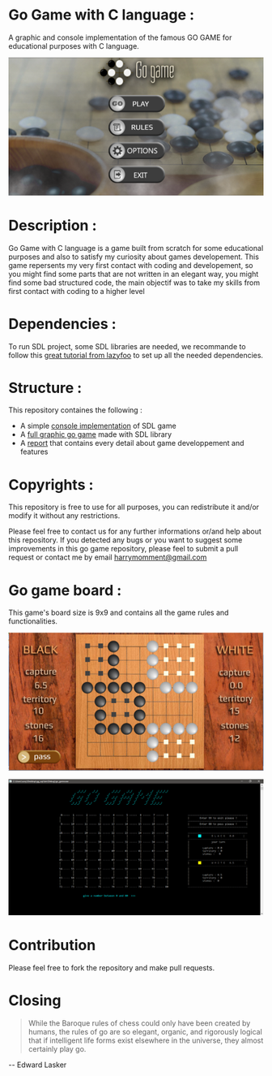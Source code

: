 # Go Game with C language :
A graphic and console implementation of the famous GO GAME for educational purposes with C language.


![Presentation picture](./presentation_pictures/presentation_img.png)

# Description :
Go Game with C language is a game built from scratch for some educational purposes and also to satisfy my curiosity about games developement.
This game repersents my very first contact with coding and developement, so you might find some parts that are not written in an elegant way, you might find some bad structured code, the main objectif was to take my skills from first contact with coding to a higher level

# Dependencies :

To run SDL project, some SDL libraries are needed, we recommande to follow this [great tutorial from lazyfoo](https://lazyfoo.net/tutorials/SDL/) to set up all the needed dependencies.

# Structure :
This repository containes the following :

- A simple [console implementation](./GO_GAME_CONSOLE) of SDL game 
- A [full graphic go game](./GO_GAME_SDL/go) made with SDL library 
- A [report](./rapport_projet_GO-GAME_pdf.pdf) that contains every detail about game developpement and features 

# Copyrights :

This repository is free to use for all purposes, you can redistribute it and/or modify it without any restrictions. 

Please feel free to contact us for any further informations or/and help about this repository. 
If you detected any bugs or you want to suggest some improvements in this go game repository, please feel to submit a pull request or contact me by email <harrymomment@gmail.com>

# Go game board :

This game's board size is 9x9 and contains all the game rules and functionalities.


![Board Pictures](./presentation_pictures/board.png)

![Board Pictures](./presentation_pictures/console_board.png)

# Contribution

Please feel free to fork the repository and make pull requests.

# Closing

>While the Baroque rules of chess could only have been created by humans, the rules of go are so elegant, organic, and rigorously logical that if intelligent life forms exist elsewhere in the universe, they almost certainly play go. 

-- Edward Lasker
